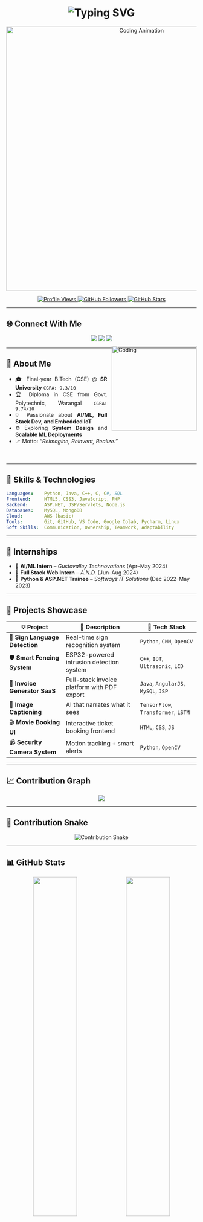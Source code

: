 <!-- GitHub Profile: Mahendra2238 -->

<h1 align="center">
  <img src="https://readme-typing-svg.demolab.com?font=Fira+Code&size=28&pause=1000&color=F97316&center=true&vCenter=true&width=600&lines=Hi+%F0%9F%91%8B%2C+I'm+Mahendra+Gaddam;Software+Developer+%7C+AI%2FML+Explorer;B.Tech+CSE+%40+SR+University;Final+Year+Engineer;Placement+Ready+%F0%9F%9A%80" alt="Typing SVG" />
</h1>

<p align="center">
  <img src="https://user-images.githubusercontent.com/99184393/262482979-f6be5aa5-e79f-4f6e-9b25-f5de7284cb0a.gif" width="700" alt="Coding Animation"/>
</p>

<div align="center">
  <a href="https://github.com/Mahendra2238">
    <img src="https://komarev.com/ghpvc/?username=Mahendra2238&label=Profile%20Views&color=blueviolet&style=flat-square" alt="Profile Views"/>
  </a>
  <a href="https://github.com/Mahendra2238?tab=followers">
    <img src="https://img.shields.io/github/followers/Mahendra2238?label=Followers&style=social" alt="GitHub Followers"/>
  </a>
  <a href="https://github.com/Mahendra2238?tab=stars">
    <img src="https://img.shields.io/github/stars/Mahendra2238?label=Stars&style=social" alt="GitHub Stars"/>
  </a>
</div>

---

## 🌐 Connect With Me

<p align="center">
  <a href="mailto:mahendragaddam379@gmail.com"><img src="https://img.shields.io/badge/Gmail-mahendragaddam379-red?style=for-the-badge&logo=gmail&logoColor=white"></a>
  <a href="https://www.linkedin.com/in/mahendra-gaddam-a77221299/"><img src="https://img.shields.io/badge/LinkedIn-Mahendra-blue?style=for-the-badge&logo=linkedin&logoColor=white"></a>
  <a href="https://mahendra2238.github.io/portfolio/"><img src="https://img.shields.io/badge/Portfolio-Visit-green?style=for-the-badge&logo=githubpages&logoColor=white"></a>
</p>

---
<div align="justify">

<img align="right" src="https://user-images.githubusercontent.com/74038190/235224431-e8c8c12e-6826-47f1-89fb-2ddad83b3abf.gif" width="225" alt="Coding" style="margin-left: 12px; margin-top: -35px;" />

## 🚀 About Me

- 🎓 Final-year B.Tech (CSE) @ **SR University** `CGPA: 9.3/10`  
- 🏆 Diploma in CSE from Govt. Polytechnic, Warangal `CGPA: 9.74/10`  
- 💡 Passionate about **AI/ML, Full Stack Dev, and Embedded IoT**  
- ⚙️ Exploring **System Design** and **Scalable ML Deployments**  
- 📈 Motto: *“Reimagine, Reinvent, Realize.”*
<br>
</div>



---

## 🧠 Skills & Technologies

```yaml
Languages:    Python, Java, C++, C, C#, SQL
Frontend:     HTML5, CSS3, JavaScript, PHP
Backend:      ASP.NET, JSP/Servlets, Node.js
Databases:    MySQL, MongoDB
Cloud:        AWS (basic)
Tools:        Git, GitHub, VS Code, Google Colab, Pycharm, Linux
Soft Skills:  Communication, Ownership, Teamwork, Adaptability
````

---

## 💼 Internships

* 🔹 **AI/ML Intern** – *Gustovalley Technovations* (Apr–May 2024)
* 🔹 **Full Stack Web Intern** – *A.N.D.* (Jun–Aug 2024)
* 🔹 **Python & ASP.NET Trainee** – *Softwayz IT Solutions* (Dec 2022–May 2023)

---

## 🚀 Projects Showcase

| 💡 Project                     | 🔎 Description                              | 🔧 Tech Stack                       |
| ------------------------------ | ------------------------------------------- | ----------------------------------- |
| 🤟 **Sign Language Detection** | Real-time sign recognition system           | `Python`, `CNN`, `OpenCV`           |
| 🛡 **Smart Fencing System**    | ESP32-powered intrusion detection system    | `C++`, `IoT`, `Ultrasonic`, `LCD`   |
| 🧾 **Invoice Generator SaaS**  | Full-stack invoice platform with PDF export | `Java`, `AngularJS`, `MySQL`, `JSP` |
| 🧠 **Image Captioning**        | AI that narrates what it sees               | `TensorFlow`, `Transformer`, `LSTM` |
| 🎬 **Movie Booking UI**        | Interactive ticket booking frontend         | `HTML`, `CSS`, `JS`                 |
| 📹 **Security Camera System**  | Motion tracking + smart alerts              | `Python`, `OpenCV`                  |

---

## 📈 Contribution Graph

<p align="center">
  <img src="https://github-readme-activity-graph.vercel.app/graph?username=Mahendra2238&theme=react-dark&hide_border=true&area=true&custom_title=Mahendra%20Gaddam's%20Contribution%20Graph" />
</p>

---

## 🐍 Contribution Snake

<p align="center">
  <img src="https://github.com/Platane/snk/raw/output/github-contribution-grid-snake-dark.svg?palette=github-dark" alt="Contribution Snake" />
</p>

---

## 📊 GitHub Stats

<p align="center">
  <img src="https://github-readme-stats.vercel.app/api?username=Mahendra2238&show_icons=true&theme=tokyonight&rank_icon=github" width="48%"/>
  <img src="https://streak-stats.demolab.com?user=Mahendra2238&theme=tokyonight" width="48%"/>
</p>

<p align="center">
  <img src="https://github-readme-stats.vercel.app/api/top-langs/?username=Mahendra2238&layout=compact&theme=tokyonight" width="48%"/>
</p>

---

## 🎯 2025 Goals

- ✅ Crack top-tier tech roles
- ✅ Solve 300+ LeetCode/GFG DSA problems
- 🚀 Launch deployable SaaS & AI products
- 🧠 Learn MLOps + scalable infra
- 🌍 Contribute meaningfully to open-source

---

<h2 align="center">
  <pre>
 ███╗   ███╗ █████╗ ██╗  ██╗███████╗███╗   ██╗██████╗ ██████╗  █████╗ 
 ████╗ ████║██╔══██╗██║  ██║██╔════╝████╗  ██║██╔══██╗██╔══██╗██╔══██╗
 ██╔████╔██║███████║███████║█████╗  ██╔██╗ ██║██║  ██║██████╔╝███████║
 ██║╚██╔╝██║██╔══██║██╔══██║██╔══╝  ██║╚██╗██║██║  ██║██╔═██╗ ██╔══██║
 ██║ ╚═╝ ██║██║  ██║██║  ██║███████╗██║ ╚████║██████╔╝██║  ██╗██║  ██║
 ╚═╝     ╚═╝╚═╝  ╚═╝╚═╝  ╚═╝╚══════╝╚═╝  ╚═══╝╚═════╝ ╚═╝  ╚═╝╚═╝  ╚═╝
  </pre>
</h2>

---

<p align="center">
  <b>“I don't just write code. I craft intelligent, reliable experiences.”</b><br>
  🚀 Let’s build something amazing together!
</p>

---

<div align="center">
  <h3>⭐ From <a href="https://github.com/Mahendra2238">Mahendra2238</a> with ❤️</h3>
  <img src="https://capsule-render.vercel.app/api?type=waving&color=gradient&height=100&section=footer&animation=twinkling" />
</div>


